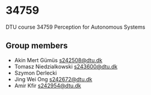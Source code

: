 # 34759
DTU course 34759 Perception for Autonomous Systems

## Group members
- Akin Mert	Gümüs   s242508@dtu.dk
- Tomasz Niedzialkowski s243600@dtu.dk
- Szymon Derlecki
- Jing Wei Ong  s242672@dtu.dk
- Amir Kfir s242954@dtu.dk






